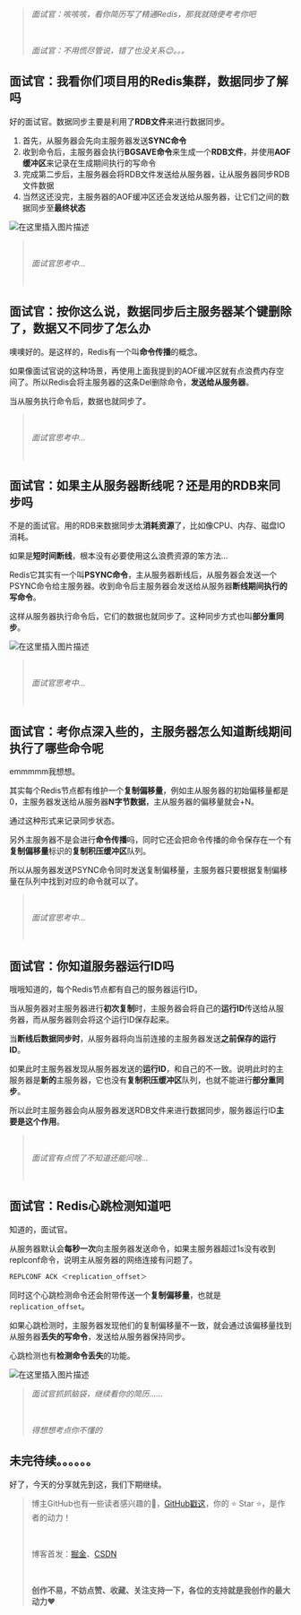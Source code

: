 > *面试官：咳咳咳，看你简历写了精通Redis，那我就随便考考你吧*
>
> <br/>
>
> *面试官：不用慌尽管说，错了也没关系😊。。。*

## 面试官：我看你们项目用的Redis集群，数据同步了解吗

好的面试官。数据同步主要是利用了**RDB文件**来进行数据同步。

1. 首先，从服务器会先向主服务器发送**SYNC命令**
2. 收到命令后，主服务器会执行**BGSAVE命令**来生成一个**RDB文件**，并使用**AOF缓冲区**来记录在生成期间执行的写命令
3. 完成第二步后，主服务器会将RDB文件发送给从服务器，让从服务器同步RDB文件数据
4. 当然这还没完，主服务器的AOF缓冲区还会发送给从服务器，让它们之间的数据同步至**最终状态**

![在这里插入图片描述](https://img-blog.csdnimg.cn/direct/d95d0c931332495796c533bfebb56a90.png#pic_center)


> <br/>
>
> *面试官思考中…*
>
> <br/>

## 面试官：按你这么说，数据同步后主服务器某个键删除了，数据又不同步了怎么办

噢噢好的。是这样的，Redis有一个叫**命令传播**的概念。

如果像面试官说的这种场景，再使用上面我提到的AOF缓冲区就有点浪费内存空间了。所以Redis会将主服务器的这条Del删除命令，**发送给从服务器**。

当从服务执行命令后，数据也就同步了。

> <br/>
>
> *面试官思考中…*
>
> <br/>

## 面试官：如果主从服务器断线呢？还是用的RDB来同步吗

不是的面试官。用的RDB来数据同步太**消耗资源**了，比如像CPU、内存、磁盘IO消耗。

如果是**短时间断线**，根本没有必要使用这么浪费资源的笨方法…

Redis它其实有一个叫**PSYNC命令**，主从服务器断线后，从服务器会发送一个PSYNC命令给主服务器。收到命令后主服务器会发送给从服务器**断线期间执行的写命令**。

这样从服务器执行命令后，它们的数据也就同步了。这种同步方式也叫**部分重同步**。

![在这里插入图片描述](https://img-blog.csdnimg.cn/direct/3f710638b6bb4bac91fc04b73a573737.png#pic_center)

> <br/>
>
> *面试官思考中…*
>
> <br/>

## 面试官：考你点深入些的，主服务器怎么知道断线期间执行了哪些命令呢

emmmmm我想想。

其实每个Redis节点都有维护一个**复制偏移量**，例如主从服务器的初始偏移量都是0，主服务器发送给从服务器**N字节数据**，主从服务器的偏移量就会+N。

通过这种形式来记录同步状态。

另外主服务器不是会进行**命令传播**吗，同时它还会把命令传播的命令保存在一个有**复制偏移量**标识的**复制积压缓冲区**队列。

所以从服务器发送PSYNC命令同时发送复制偏移量，主服务器只要根据复制偏移量在队列中找到对应的命令就可以了。

> <br/>
>
> *面试官思考中…*
>
> <br/>

## 面试官：你知道服务器运行ID吗

哦哦知道的，每个Redis节点都有自己的服务器运行ID。

当从服务器对主服务器进行**初次复制**时，主服务器会将自己的**运行ID**传送给从服务器，而从服务器则会将这个运行ID保存起来。

当**断线后数据同步时**，从服务器将向当前连接的主服务器发送**之前保存的运行ID**。

如果此时主服务器发现从服务器发送的**运行ID**，和自己的不一致。说明此时的主服务器是**新的**主服务器，它也没有**复制积压缓冲区**队列，也就不能进行**部分重同步**。

所以此时主服务器会向从服务器发送RDB文件来进行数据同步，服务器运行ID**主要是这个作用**。

> <br/>
>
> *面试官有点慌了不知道还能问啥…*
>
> <br/>

## 面试官：Redis心跳检测知道吧

知道的，面试官。

从服务器默认会**每秒一次**向主服务器发送命令，如果主服务器超过1s没有收到replconf命令，说明主从服务器的网络连接有问题了。

```js
REPLCONF ACK ＜replication_offset＞
```

同时这个心跳检测命令还会附带传送一个**复制偏移量**，也就是`replication_offset`。

如果心跳检测时，主服务器发现他们的复制偏移量不一致，就会通过该偏移量找到从服务器**丢失的写命令**，发送给从服务器保持同步。

心跳检测也有**检测命令丢失**的功能。

![在这里插入图片描述](https://img-blog.csdnimg.cn/direct/a7533a53b2ad4d6eaf886a50f28d7a41.png#pic_center)

> *面试官抓抓脑袋，继续看你的简历......*
> 
> <br/>
> 
> *得想想考点你不懂的*

## 未完待续。。。。。。

好了，今天的分享就先到这，我们下期继续。

> 博主GitHub也有一些读者感兴趣的💪，[GitHub戳这](https://github.com/hdgaadd)，你的 ⭐️ Star ⭐️，是作者的动力！
>
> <br/>
>
> 博客首发：[掘金](https://juejin.cn/user/853686632850381/posts)、[CSDN](https://blog.csdn.net/hdgaadd)
>
> <br/>
>
> **创作不易，不妨点赞、收藏、关注支持一下，各位的支持就是我创作的最大动力**❤️